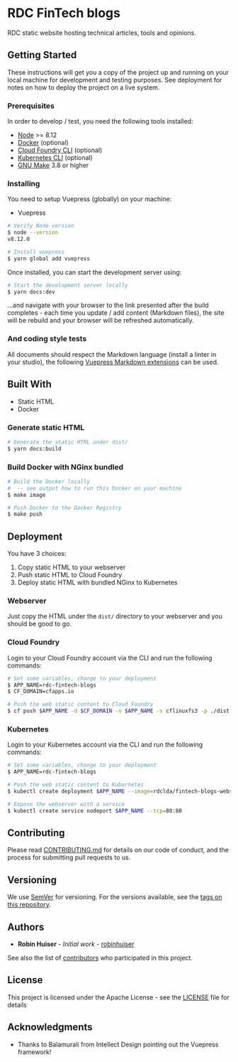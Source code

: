 # RDC FinTech blogs

RDC static website hosting technical articles, tools and opinions.

## Getting Started

These instructions will get you a copy of the project up and running on your local machine for development and testing purposes. See deployment for notes on how to deploy the project on a live system.

### Prerequisites

In order to develop / test, you need the following tools installed:

* [Node](https://www.dyclassroom.com/howto-mac/how-to-install-nodejs-and-npm-on-mac-using-homebrew) >= 8.12
* [Docker](https://docs.docker.com/docker-for-mac/install/) (optional)
* [Cloud Foundry CLI](https://docs.cloudfoundry.org/cf-cli/install-go-cli.html#pkg-mac) (optional)
* [Kubernetes CLI](https://kubernetes.io/docs/tasks/tools/install-kubectl/#install-kubectl-on-macos) (optional)
* [GNU Make](http://osxdaily.com/2014/02/12/install-command-line-tools-mac-os-x/) 3.8 or higher

### Installing

You need to setup Vuepress (globally) on your machine:

* Vuepress

~~~bash
# Verify Node version
$ node --version
v8.12.0

# Install vuepress
$ yarn global add vuepress
~~~

Once installed, you can start the development server using:

~~~bash
# Start the development server locally
$ yarn docs:dev
~~~

...and navigate with your browser to the link presented after the build completes - each time you update / add content (Markdown files), the site will be rebuild and your browser will be refreshed automatically.

### And coding style tests

All documents should respect the Markdown language (install a linter in your studio), the following [Vuepress Markdown extensions](https://vuepress.vuejs.org/guide/markdown.html) can be used.

## Built With

* Static HTML
* Docker

### Generate static HTML

~~~bash
# Generate the static HTML under dist/
$ yarn docs:build
~~~

### Build Docker with NGinx bundled

~~~bash
# Build the Docker locally
#  -- see output how to run this Docker on your machine
$ make image

# Push Docker to the Docker Registry
$ make push
~~~

## Deployment

You have 3 choices:

1. Copy static HTML to your webserver
1. Push static HTML to Cloud Foundry
1. Deploy static HTML with bundled NGinx to Kubernetes

### Webserver

Just copy the HTML under the `dist/` directory to your webserver and you should be good to go.

### Cloud Foundry

Login to your Cloud Foundry account via the CLI and run the following commands:

~~~bash
# Set some variables, change to your deployment
$ APP_NAME=rdc-fintech-blogs
$ CF_DOMAIN=cfapps.io

# Push the web static content to Cloud Foundry
$ cf push $APP_NAME -d $CF_DOMAIN -n $APP_NAME -s cflinuxfs3 -p ./dist
~~~

### Kubernetes

Login to your Kubernetes account via the CLI and run the following commands:

~~~bash
# Set some variables, change to your deployment
$ APP_NAME=rdc-fintech-blogs

# Push the web static content to Kubernetes
$ kubectl create deployment $APP_NAME --image=rdclda/fintech-blogs-webserver

# Expose the webserver with a service
$ kubectl create service nodeport $APP_NAME --tcp=80:80
~~~

## Contributing

Please read [CONTRIBUTING.md](https://gist.github.com/PurpleBooth/b24679402957c63ec426) for details on our code of conduct, and the process for submitting pull requests to us.

## Versioning

We use [SemVer](http://semver.org/) for versioning. For the versions available, see the [tags on this repository](https://github.com/your/project/tags). 

## Authors

* **Robin Huiser** - *Initial work* - [robinhuiser](https://github.com/robinhuiser)

See also the list of [contributors](CONTRIBUTORS.md) who participated in this project.

## License

This project is licensed under the Apache License - see the [LICENSE](LICENSE) file for details

## Acknowledgments

* Thanks to Balamurali from Intellect Design pointing out the Vuepress framework!
